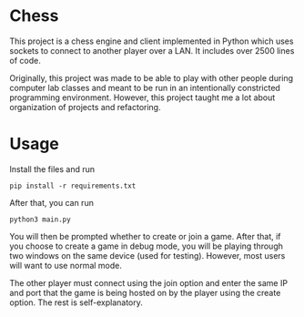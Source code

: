 # Chess

This project is a chess engine and client implemented in Python which uses sockets to connect to another player over a LAN. It includes over 2500 lines of code.

Originally, this project was made to be able to play with other people during computer lab classes and meant to be run in an intentionally constricted programming environment. However, this project taught me a lot about organization of projects and refactoring.

# Usage

Install the files and run
```
pip install -r requirements.txt
```
After that, you can run
```
python3 main.py
```
You will then be prompted whether to create or join a game. After that, if you choose to create a game in debug mode, you will be playing through two windows on the same device (used for testing). However, most users will want to use normal mode.

The other player must connect using the join option and enter the same IP and port that the game is being hosted on by the player using the create option. The rest is self-explanatory.

